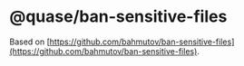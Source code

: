 # @quase/ban-sensitive-files

Based on [https://github.com/bahmutov/ban-sensitive-files](https://github.com/bahmutov/ban-sensitive-files).

